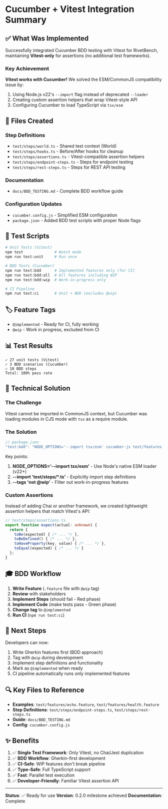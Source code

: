 # Cucumber + Vitest Integration Summary

## ✅ What Was Implemented

Successfully integrated Cucumber BDD testing with Vitest for RivetBench, maintaining **Vitest-only** for assertions (no additional test frameworks).

### Key Achievement
**Vitest works with Cucumber!** We solved the ESM/CommonJS compatibility issue by:
1. Using Node.js v22's `--import` flag instead of deprecated `--loader`
2. Creating custom assertion helpers that wrap Vitest-style API
3. Configuring Cucumber to load TypeScript via `tsx/esm`

## 📁 Files Created

### Step Definitions
- `test/steps/world.ts` - Shared test context (World)
- `test/steps/hooks.ts` - Before/After hooks for cleanup
- `test/steps/assertions.ts` - Vitest-compatible assertion helpers
- `test/steps/endpoint-steps.ts` - Steps for endpoint testing
- `test/steps/rest-steps.ts` - Steps for REST API testing

### Documentation
- `docs/BDD_TESTING.md` - Complete BDD workflow guide

### Configuration Updates
- `cucumber.config.js` - Simplified ESM configuration
- `package.json` - Added BDD test scripts with proper Node flags

## 🎯 Test Scripts

```bash
# Unit Tests (Vitest)
npm test              # Watch mode
npm run test:unit     # Run once

# BDD Tests (Cucumber)
npm run test:bdd      # Implemented features only (for CI)
npm run test:bdd:all  # All features including WIP
npm run test:bdd:wip  # Work-in-progress only

# CI Pipeline
npm run test:ci       # Unit + BDD (excludes @wip)
```

## 🏷️ Feature Tags

- `@implemented` - Ready for CI, fully working
- `@wip` - Work in progress, excluded from CI

## 📊 Test Results

```
✓ 27 unit tests (Vitest)
✓ 3 BDD scenarios (Cucumber)
✓ 10 BDD steps
Total: 100% pass rate
```

## 🔧 Technical Solution

### The Challenge
Vitest cannot be imported in CommonJS context, but Cucumber was loading modules in CJS mode with `tsx` as a require module.

### The Solution
```javascript
// package.json
"test:bdd": "NODE_OPTIONS='--import tsx/esm' cucumber-js test/features --import 'test/steps/*.ts' --tags 'not @wip'"
```

Key points:
1. **NODE_OPTIONS='--import tsx/esm'** - Use Node's native ESM loader (v22+)
2. **--import 'test/steps/*.ts'** - Explicitly import step definitions
3. **--tags 'not @wip'** - Filter out work-in-progress features

### Custom Assertions
Instead of adding Chai or another framework, we created lightweight assertion helpers that match Vitest's API:

```typescript
// test/steps/assertions.ts
export function expect(actual: unknown) {
  return {
    toBe(expected) { /* ... */ },
    toBeDefined() { /* ... */ },
    toHaveProperty(key, value) { /* ... */ },
    toEqual(expected) { /* ... */ }
  };
}
```

## 🎓 BDD Workflow

1. **Write Feature** (`.feature` file with `@wip` tag)
2. **Review** with stakeholders
3. **Implement Steps** (should fail - Red phase)
4. **Implement Code** (make tests pass - Green phase)
5. **Change tag** to `@implemented`
6. **Run CI** (`npm run test:ci`)

## 🚀 Next Steps

Developers can now:
1. Write Gherkin features first (BDD approach)
2. Tag with `@wip` during development
3. Implement step definitions and functionality
4. Mark as `@implemented` when ready
5. CI pipeline automatically runs only implemented features

## 🔍 Key Files to Reference

- **Examples**: `test/features/echo.feature`, `test/features/health.feature`
- **Step Definitions**: `test/steps/endpoint-steps.ts`, `test/steps/rest-steps.ts`
- **Guide**: `docs/BDD_TESTING.md`
- **Config**: `cucumber.config.js`

## ✨ Benefits

1. ✅ **Single Test Framework**: Only Vitest, no Chai/Jest duplication
2. ✅ **BDD Workflow**: Gherkin-first development
3. ✅ **CI-Safe**: WIP features don't break pipeline
4. ✅ **Type-Safe**: Full TypeScript support
5. ✅ **Fast**: Parallel test execution
6. ✅ **Developer-Friendly**: Familiar Vitest assertion API

---

**Status**: ✅ Ready for use
**Version**: 0.2.0 milestone achieved
**Documentation**: Complete
